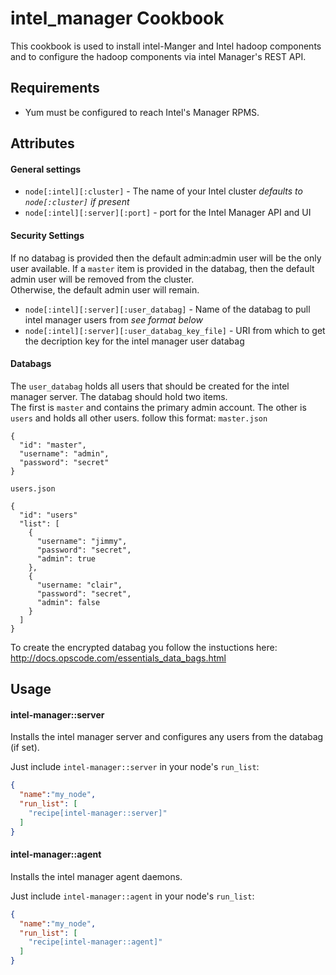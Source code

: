 intel_manager Cookbook
=============================
This cookbook is used to install intel-Manger and Intel hadoop components and to configure the hadoop components via intel Manager's REST API.

Requirements
------------
* Yum must be configured to reach Intel's Manager RPMS.  

Attributes
----------
#### General settings
* `node[:intel][:cluster]` - The name of your Intel cluster *defaults to `node[:cluster]` if present*
* `node[:intel][:server][:port]` - port for the Intel Manager API and UI

#### Security Settings
If no databag is provided then the default admin:admin user will be the only user available.  If a `master` 
item is provided in the databag, then the default admin user will be removed from the cluster.  
Otherwise, the default admin user will remain.
* `node[:intel][:server][:user_databag]` - Name of the databag to pull intel manager users from  *see format below*
* `node[:intel][:server][:user_databag_key_file]` - URI from which to get the decription key for the intel manager user databag

#### Databags
The `user_databag` holds all users that should be created for the intel manager server.  The databag should hold two items.  
The first is `master` and contains the primary admin account.
The other is `users` and holds all other users.
follow this format:
`master.json`
```
{
  "id": "master",
  "username": "admin",
  "password": "secret"
}
```

`users.json`
```
{
  "id": "users"
  "list": [
    {
      "username": "jimmy",
      "password": "secret",
      "admin": true
    },
    {
      "username: "clair",
      "password": "secret",
      "admin": false
    }
  ]
}
```

To create the encrypted databag you follow the instuctions here:
http://docs.opscode.com/essentials_data_bags.html

      

Usage
-----
#### intel-manager::server
Installs the intel manager server and configures any users from the databag (if set).

Just include `intel-manager::server` in your node's `run_list`:

```json
{
  "name":"my_node",
  "run_list": [
    "recipe[intel-manager::server]"
  ]
}
```

#### intel-manager::agent
Installs the intel manager agent daemons.

Just include `intel-manager::agent` in your node's `run_list`:

```json
{
  "name":"my_node",
  "run_list": [
    "recipe[intel-manager::agent]"
  ]
}
```